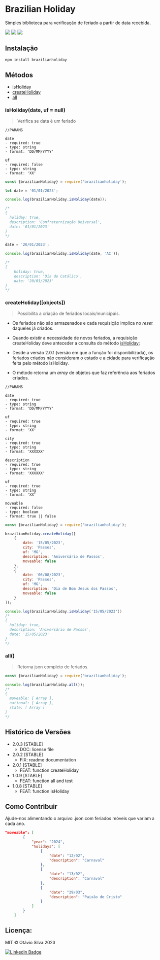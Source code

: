 # Brazilian Holiday

Simples biblioteca para verificação de feriado a partir de data recebida.

<span><img src= "https://img.shields.io/badge/status-active-green">
<img src= "https://img.shields.io/badge/npm-2.0.3-blue">
<img src= "https://img.shields.io/badge/tests-pass-green"></span>

## Instalação

```sh
npm install brazilianholiday
```

## Métodos
<ul>
<li> <a href='#isHoliday'>isHoliday</a></li>
<li> <a href='#createHoliday'>createHoliday</a></li>
<li> <a href='#all'>all</a></li>
</ul>

### <span id='isHoliday'>isHoliday(date, uf = null) </span>
> Verifica se data é um feriado

~~~text
//PARAMS

date
- required: true
- type: string
- format: 'DD/MM/YYYY'

uf
- required: false
- type: string
- format: 'XX'

~~~

~~~javascript
const {brazilianHoliday} = require('brazilianholiday');

let date = '01/01/2023';

console.log(brazilianHoliday.isHoliday(date));

/*
{
  holiday: true,
  description: 'Confraternização Universal',
  date: '01/01/2023'
}
*/

date = '20/01/2023';

console.log(brazilianHoliday.isHoliday(date, 'AC'));

/*
{ 
    holiday: true, 
    description: 'Dia do Católico', 
    date: '20/01/2023' 
}
*/
~~~

### <span id='createHoliday'>createHoliday([objects])</span>
>Possibilita a criação de feriados locais/municipais. 

- Os feriados não são armazenados e cada requisição implica no <i>reset</i> daqueles já criados.

- Quando existir a necessidade de novos feriados, a requisição createHoliday deve anteceder a consulta do método <a href='#isHoliday'>isHoliday</a>;

- Desde a versão 2.0.1 (versão em que a função foi disponibilizada), os feriados criados não consideram o estado e a cidade para verificação feita pelo método isHoliday.

- O método retorna um <i>array</i> de objetos que faz referência aos feriados criados.

~~~text
//PARAMS

date
- required: true
- type: string
- format: 'DD/MM/YYYY'

uf
- required: true
- type: string
- format: 'XX'

city
- required: true
- type: string
- format: 'XXXXXX'

description
- required: true
- type: string
- format: 'XXXXXX'

uf
- required: true
- type: string
- format: 'XX'

moveable
- required: false
- type: boolean
- format: true || false
~~~

~~~javascript
const {brazilianHoliday} = require('brazilianholiday');

brazilianHoliday.createHoliday([
    {
        date: '15/05/2023', 
        city: 'Passos', 
        uf: 'MG', 
        description: 'Aniversário de Passos', 
        moveable: false
    },
    {
        date: '06/08/2023', 
        city: 'Passos', 
        uf: 'MG', 
        description: 'Dia de Bom Jesus dos Passos', 
        moveable: false
    }
]);

console.log(brazilianHoliday.isHoliday('15/05/2023'))
/*
{
  holiday: true,
  description: 'Aniversário de Passos',
  date: '15/05/2023'
}
*/

~~~

### <span id='all'>all()</span>
> Retorna json completo de feriados.

~~~javascript
const {brazilianHoliday} = require('brazilianholiday');

console.log(brazilianHoliday.all());
/*
{
  moveable: [ Array ],
  national: [ Array ],
  state: [ Array ]
}
*/

~~~

## Histórico de Versões

* 2.0.3 [STABLE]
    * DOC: license file
* 2.0.2 [STABLE]
    * FIX: readme documentation
* 2.0.1 [STABLE]
    * FEAT: function createHoliday
* 1.0.9 [STABLE]
    * FEAT: function all and test
* 1.0.8 [STABLE]
    * FEAT: function isHoliday
    

## Como Contribuir

Ajude-nos alimentando o arquivo .json com feriados móveis que variam a cada ano.

~~~json
"moveable": [
        {
            "year": "2024",
            "holidays": [
                {
                    "date": "12/02",
                    "description": "Carnaval"
                },
                {
                    "date": "13/02",
                    "description": "Carnaval"
                },
                {
                    "date": "29/03",
                    "description": "Paixão de Cristo"
                }
            ]
        }
    ]
~~~

## Licença:

MIT © Otávio Silva 2023

[![Linkedin Badge](https://img.shields.io/badge/-LinkedIn-blue?style=flat-square&logo=Linkedin&logoColor=white&link=https://www.linkedin.com/in/otaviosilva22/)](https://www.linkedin.com/in/otaviosilva22/)